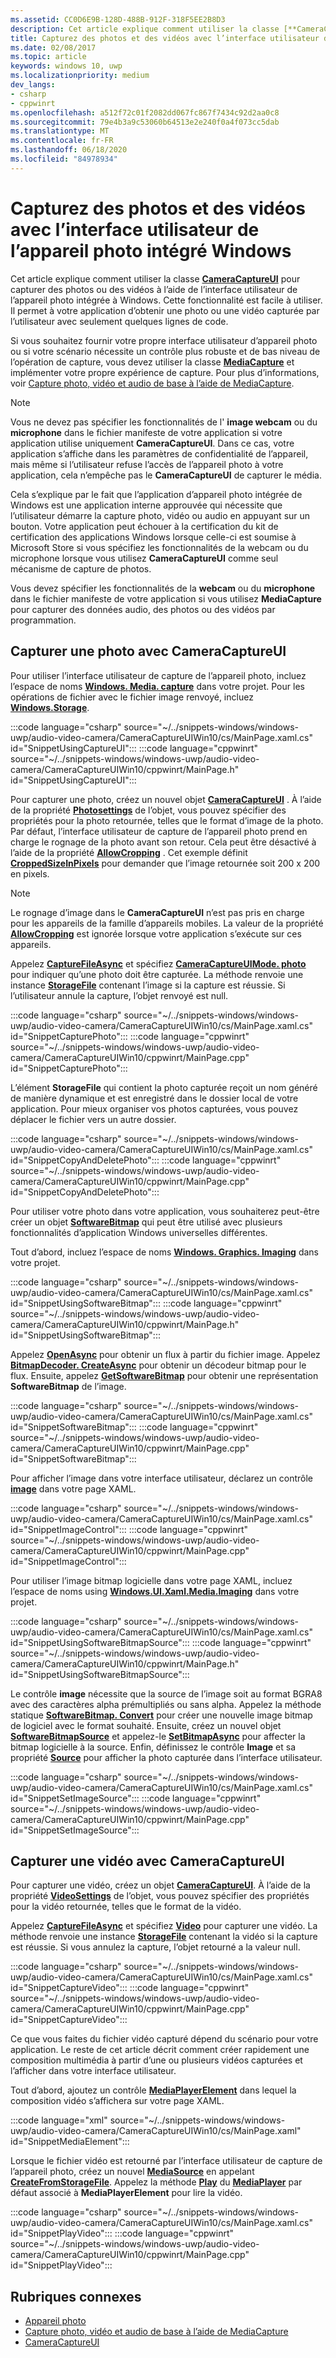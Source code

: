 ```yaml
---
ms.assetid: CC0D6E9B-128D-488B-912F-318F5EE2B8D3
description: Cet article explique comment utiliser la classe [**CameraCaptureUI**](/uwp/api/windows.media.capture.cameracaptureui) pour capturer des photos ou des vidéos à l’aide de l’interface utilisateur de l’appareil photo intégrée à Windows.
title: Capturez des photos et des vidéos avec l’interface utilisateur de l’appareil photo intégré Windows
ms.date: 02/08/2017
ms.topic: article
keywords: windows 10, uwp
ms.localizationpriority: medium
dev_langs:
- csharp
- cppwinrt
ms.openlocfilehash: a512f72c01f2082dd067fc867f7434c92d2aa0c8
ms.sourcegitcommit: 79e4b3a9c53060b64513e2e240f0a4f073cc5dab
ms.translationtype: MT
ms.contentlocale: fr-FR
ms.lasthandoff: 06/18/2020
ms.locfileid: "84978934"
---
```

# <a name="capture-photos-and-video-with-the-windows-built-in-camera-ui"></a>Capturez des photos et des vidéos avec l’interface utilisateur de l’appareil photo intégré Windows

Cet article explique comment utiliser la classe [**CameraCaptureUI**](/uwp/api/windows.media.capture.cameracaptureui) pour capturer des photos ou des vidéos à l’aide de l’interface utilisateur de l’appareil photo intégrée à Windows. Cette fonctionnalité est facile à utiliser. Il permet à votre application d’obtenir une photo ou une vidéo capturée par l’utilisateur avec seulement quelques lignes de code.

Si vous souhaitez fournir votre propre interface utilisateur d’appareil photo ou si votre scénario nécessite un contrôle plus robuste et de bas niveau de l’opération de capture, vous devez utiliser la classe [**MediaCapture**](/uwp/api/Windows.Media.Capture.MediaCapture) et implémenter votre propre expérience de capture. Pour plus d’informations, voir [Capture photo, vidéo et audio de base à l’aide de MediaCapture](basic-photo-video-and-audio-capture-with-MediaCapture.md).

> [!NOTE]
> Vous ne devez pas spécifier les fonctionnalités de l' **image webcam** ou du **microphone** dans le fichier manifeste de votre application si votre application utilise uniquement **CameraCaptureUI**. Dans ce cas, votre application s’affiche dans les paramètres de confidentialité de l’appareil, mais même si l’utilisateur refuse l’accès de l’appareil photo à votre application, cela n’empêche pas le **CameraCaptureUI** de capturer le média. <p>Cela s’explique par le fait que l’application d’appareil photo intégrée de Windows est une application interne approuvée qui nécessite que l’utilisateur démarre la capture photo, vidéo ou audio en appuyant sur un bouton. Votre application peut échouer à la certification du kit de certification des applications Windows lorsque celle-ci est soumise à Microsoft Store si vous spécifiez les fonctionnalités de la webcam ou du microphone lorsque vous utilisez **CameraCaptureUI** comme seul mécanisme de capture de photos.<p>
Vous devez spécifier les fonctionnalités de la **webcam** ou du **microphone** dans le fichier manifeste de votre application si vous utilisez **MediaCapture** pour capturer des données audio, des photos ou des vidéos par programmation.

## <a name="capture-a-photo-with-cameracaptureui"></a>Capturer une photo avec CameraCaptureUI

Pour utiliser l’interface utilisateur de capture de l’appareil photo, incluez l’espace de noms [**Windows. Media. capture**](/uwp/api/Windows.Media.Capture) dans votre projet. Pour les opérations de fichier avec le fichier image renvoyé, incluez [**Windows.Storage**](/uwp/api/Windows.Storage).

:::code language="csharp" source="~/../snippets-windows/windows-uwp/audio-video-camera/CameraCaptureUIWin10/cs/MainPage.xaml.cs" id="SnippetUsingCaptureUI":::
:::code language="cppwinrt" source="~/../snippets-windows/windows-uwp/audio-video-camera/CameraCaptureUIWin10/cppwinrt/MainPage.h" id="SnippetUsingCaptureUI":::

Pour capturer une photo, créez un nouvel objet [**CameraCaptureUI**](/uwp/api/Windows.Media.Capture.CameraCaptureUI) . À l’aide de la propriété [**Photosettings**](/uwp/api/windows.media.capture.cameracaptureui.photosettings) de l’objet, vous pouvez spécifier des propriétés pour la photo retournée, telles que le format d’image de la photo. Par défaut, l’interface utilisateur de capture de l’appareil photo prend en charge le rognage de la photo avant son retour. Cela peut être désactivé à l’aide de la propriété [**AllowCropping**](/uwp/api/windows.media.capture.cameracaptureuiphotocapturesettings.allowcropping) . Cet exemple définit [**CroppedSizeInPixels**](/uwp/api/windows.media.capture.cameracaptureuiphotocapturesettings.croppedsizeinpixels) pour demander que l’image retournée soit 200 x 200 en pixels.

> [!NOTE]
> Le rognage d’image dans le **CameraCaptureUI** n’est pas pris en charge pour les appareils de la famille d’appareils mobiles. La valeur de la propriété [**AllowCropping**](/uwp/api/windows.media.capture.cameracaptureuiphotocapturesettings.allowcropping) est ignorée lorsque votre application s’exécute sur ces appareils.

Appelez [**CaptureFileAsync**](/uwp/api/windows.media.capture.cameracaptureui.capturefileasync) et spécifiez [**CameraCaptureUIMode. photo**](/uwp/api/Windows.Media.Capture.CameraCaptureUIMode) pour indiquer qu’une photo doit être capturée. La méthode renvoie une instance [**StorageFile**](/uwp/api/Windows.Storage.StorageFile) contenant l’image si la capture est réussie. Si l’utilisateur annule la capture, l’objet renvoyé est null.

:::code language="csharp" source="~/../snippets-windows/windows-uwp/audio-video-camera/CameraCaptureUIWin10/cs/MainPage.xaml.cs" id="SnippetCapturePhoto":::
:::code language="cppwinrt" source="~/../snippets-windows/windows-uwp/audio-video-camera/CameraCaptureUIWin10/cppwinrt/MainPage.cpp" id="SnippetCapturePhoto":::

L’élément **StorageFile** qui contient la photo capturée reçoit un nom généré de manière dynamique et est enregistré dans le dossier local de votre application. Pour mieux organiser vos photos capturées, vous pouvez déplacer le fichier vers un autre dossier.

:::code language="csharp" source="~/../snippets-windows/windows-uwp/audio-video-camera/CameraCaptureUIWin10/cs/MainPage.xaml.cs" id="SnippetCopyAndDeletePhoto":::
:::code language="cppwinrt" source="~/../snippets-windows/windows-uwp/audio-video-camera/CameraCaptureUIWin10/cppwinrt/MainPage.cpp" id="SnippetCopyAndDeletePhoto":::

Pour utiliser votre photo dans votre application, vous souhaiterez peut-être créer un objet [**SoftwareBitmap**](/uwp/api/Windows.Graphics.Imaging.SoftwareBitmap) qui peut être utilisé avec plusieurs fonctionnalités d’application Windows universelles différentes.

Tout d’abord, incluez l’espace de noms [**Windows. Graphics. Imaging**](/uwp/api/Windows.Graphics.Imaging) dans votre projet.

:::code language="csharp" source="~/../snippets-windows/windows-uwp/audio-video-camera/CameraCaptureUIWin10/cs/MainPage.xaml.cs" id="SnippetUsingSoftwareBitmap":::
:::code language="cppwinrt" source="~/../snippets-windows/windows-uwp/audio-video-camera/CameraCaptureUIWin10/cppwinrt/MainPage.h" id="SnippetUsingSoftwareBitmap":::

Appelez [**OpenAsync**](/uwp/api/windows.storage.istoragefile.openasync) pour obtenir un flux à partir du fichier image. Appelez [**BitmapDecoder. CreateAsync**](/uwp/api/windows.graphics.imaging.bitmapdecoder.createasync) pour obtenir un décodeur bitmap pour le flux. Ensuite, appelez [**GetSoftwareBitmap**](/uwp/api/windows.graphics.imaging.bitmapdecoder.getsoftwarebitmapasync) pour obtenir une représentation **SoftwareBitmap** de l’image.

:::code language="csharp" source="~/../snippets-windows/windows-uwp/audio-video-camera/CameraCaptureUIWin10/cs/MainPage.xaml.cs" id="SnippetSoftwareBitmap":::
:::code language="cppwinrt" source="~/../snippets-windows/windows-uwp/audio-video-camera/CameraCaptureUIWin10/cppwinrt/MainPage.cpp" id="SnippetSoftwareBitmap":::

Pour afficher l’image dans votre interface utilisateur, déclarez un contrôle [**image**](/uwp/api/Windows.UI.Xaml.Controls.Image) dans votre page XAML.

:::code language="csharp" source="~/../snippets-windows/windows-uwp/audio-video-camera/CameraCaptureUIWin10/cs/MainPage.xaml.cs" id="SnippetImageControl":::
:::code language="cppwinrt" source="~/../snippets-windows/windows-uwp/audio-video-camera/CameraCaptureUIWin10/cppwinrt/MainPage.cpp" id="SnippetImageControl":::

Pour utiliser l’image bitmap logicielle dans votre page XAML, incluez l’espace de noms using [**Windows.UI.Xaml.Media.Imaging**](/uwp/api/Windows.UI.Xaml.Media.Imaging) dans votre projet.

:::code language="csharp" source="~/../snippets-windows/windows-uwp/audio-video-camera/CameraCaptureUIWin10/cs/MainPage.xaml.cs" id="SnippetUsingSoftwareBitmapSource":::
:::code language="cppwinrt" source="~/../snippets-windows/windows-uwp/audio-video-camera/CameraCaptureUIWin10/cppwinrt/MainPage.h" id="SnippetUsingSoftwareBitmapSource":::

Le contrôle **image** nécessite que la source de l’image soit au format BGRA8 avec des caractères alpha prémultipliés ou sans alpha. Appelez la méthode statique [**SoftwareBitmap. Convert**](/uwp/api/windows.graphics.imaging.softwarebitmap.convert) pour créer une nouvelle image bitmap de logiciel avec le format souhaité. Ensuite, créez un nouvel objet [**SoftwareBitmapSource**](/uwp/api/Windows.UI.Xaml.Media.Imaging.SoftwareBitmapSource) et appelez-le [**SetBitmapAsync**](/uwp/api/windows.ui.xaml.media.imaging.softwarebitmapsource.setbitmapasync) pour affecter la bitmap logicielle à la source. Enfin, définissez le contrôle **Image** et sa propriété [**Source**](/uwp/api/windows.ui.xaml.controls.image.source) pour afficher la photo capturée dans l’interface utilisateur.

:::code language="csharp" source="~/../snippets-windows/windows-uwp/audio-video-camera/CameraCaptureUIWin10/cs/MainPage.xaml.cs" id="SnippetSetImageSource":::
:::code language="cppwinrt" source="~/../snippets-windows/windows-uwp/audio-video-camera/CameraCaptureUIWin10/cppwinrt/MainPage.cpp" id="SnippetSetImageSource":::

## <a name="capture-a-video-with-cameracaptureui"></a>Capturer une vidéo avec CameraCaptureUI

Pour capturer une vidéo, créez un objet [**CameraCaptureUI**](/uwp/api/Windows.Media.Capture.CameraCaptureUI). À l’aide de la propriété [**VideoSettings**](/uwp/api/windows.media.capture.cameracaptureui.videosettings) de l’objet, vous pouvez spécifier des propriétés pour la vidéo retournée, telles que le format de la vidéo.

Appelez [**CaptureFileAsync**](/uwp/api/windows.media.capture.cameracaptureui.capturefileasync) et spécifiez [**Video**](/uwp/api/windows.media.capture.cameracaptureui.videosettings) pour capturer une vidéo. La méthode renvoie une instance [**StorageFile**](/uwp/api/Windows.Storage.StorageFile) contenant la vidéo si la capture est réussie. Si vous annulez la capture, l’objet retourné a la valeur null.

:::code language="csharp" source="~/../snippets-windows/windows-uwp/audio-video-camera/CameraCaptureUIWin10/cs/MainPage.xaml.cs" id="SnippetCaptureVideo":::
:::code language="cppwinrt" source="~/../snippets-windows/windows-uwp/audio-video-camera/CameraCaptureUIWin10/cppwinrt/MainPage.cpp" id="SnippetCaptureVideo":::

Ce que vous faites du fichier vidéo capturé dépend du scénario pour votre application. Le reste de cet article décrit comment créer rapidement une composition multimédia à partir d’une ou plusieurs vidéos capturées et l’afficher dans votre interface utilisateur.

Tout d’abord, ajoutez un contrôle [**MediaPlayerElement**](/uwp/api/Windows.UI.Xaml.Controls.MediaPlayerElement) dans lequel la composition vidéo s’affichera sur votre page XAML.

:::code language="xml" source="~/../snippets-windows/windows-uwp/audio-video-camera/CameraCaptureUIWin10/cs/MainPage.xaml" id="SnippetMediaElement":::

Lorsque le fichier vidéo est retourné par l’interface utilisateur de capture de l’appareil photo, créez un nouvel [**MediaSource**](/uwp/api/windows.media.core.mediasource) en appelant **[CreateFromStorageFile](/uwp/api/windows.media.core.mediasource.createfromstoragefile)**. Appelez la méthode **[Play](/uwp/api/windows.media.playback.mediaplayer.Play)** du **[MediaPlayer](/uwp/api/windows.media.playback.mediaplayer)** par défaut associé à **MediaPlayerElement** pour lire la vidéo.

:::code language="csharp" source="~/../snippets-windows/windows-uwp/audio-video-camera/CameraCaptureUIWin10/cs/MainPage.xaml.cs" id="SnippetPlayVideo":::
:::code language="cppwinrt" source="~/../snippets-windows/windows-uwp/audio-video-camera/CameraCaptureUIWin10/cppwinrt/MainPage.cpp" id="SnippetPlayVideo":::

## <a name="related-topics"></a>Rubriques connexes

* [Appareil photo](camera.md)
* [Capture photo, vidéo et audio de base à l’aide de MediaCapture](basic-photo-video-and-audio-capture-with-MediaCapture.md)
* [CameraCaptureUI](/uwp/api/Windows.Media.Capture.CameraCaptureUI)
